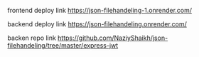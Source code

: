 frontend deploy link https://json-filehandeling-1.onrender.com/

 backend deploy link https://json-filehandeling.onrender.com/

 backen repo link https://github.com/NaziyShaikh/json-filehandeling/tree/master/express-jwt
